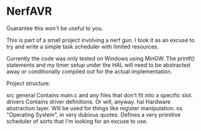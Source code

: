 # NerfAVR
Guarantee this won't be useful to you.

This is part of a small project involving a nerf gun.
I took it as an excuse to try and write a simple task scheduler with limited resources.

Currently the code was only tested on Windows using MinGW.  The printf() statements
and my timer setup under the HAL will need to be abstracted away or conditionally compiled
out for the actual implementation.

Project structure:

src
  general
    Contains main.c and any files that don't fit into a specific slot.
  drivers
    Contains driver definitions.  Or will, anyway.
  hal
    Hardware abstraction layer.  Will be used for things like register
    manipulation.
  os
    "Operating System", in very dubious quotes.  Defines a very primitive
    scheduler of sorts that I'm looking for an excuse to use.
